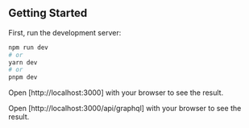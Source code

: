 ## Getting Started

First, run the development server:

```bash
npm run dev
# or
yarn dev
# or
pnpm dev
```

Open [http://localhost:3000] with your browser to see the result.

Open [http://localhost:3000/api/graphql] with your browser to see the result.